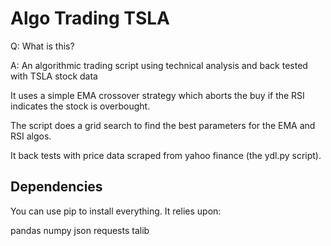 # Algo Trading TSLA

Q: What is this?

A: An algorithmic trading script using technical analysis and back tested with TSLA stock data

It uses a simple EMA crossover strategy which aborts the buy if the RSI indicates the stock is overbought.

The script does a grid search to find the best parameters for the EMA and RSI algos.

It back tests with price data scraped from yahoo finance (the ydl.py script).

## Dependencies

You can use pip to install everything. It relies upon:

 pandas
 numpy
 json
 requests
 talib

